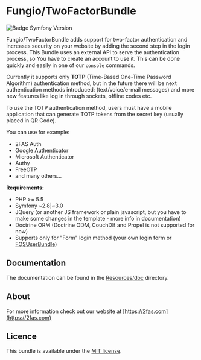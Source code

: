 Fungio/TwoFactorBundle
=====================

![Badge Symfony Version](https://img.shields.io/badge/Symfony-2.8%20and%203.x-green.svg)

Fungio/TwoFactorBundle adds support for two-factor authentication and increases security on your website by adding the second step in the login process.
This Bundle uses an external API to serve the authentication process, so You have to create an account to use it.
This can be done quickly and easily in one of our `console` commands.
 
Currently it supports only **TOTP** (Time-Based One-Time Password Algorithm) authentication method, but in the future there will be next authentication methods introduced: (text/voice/e-mail messages) and more new features like log in through sockets,
offline codes etc.
 
To use the TOTP authentication method, users must have a mobile application that can generate TOTP tokens from the secret key
(usually placed in QR Code).

You can use for example:

- 2FAS Auth
- Google Authenticator
- Microsoft Authenticator
- Authy
- FreeOTP
- and many others…

**Requirements:** 

- PHP >= 5.5
- Symfony ~2.8|~3.0
- JQuery (or another JS framework or plain javascript, but you have to make some changes in the template - more info in documentation)
- Doctrine ORM (Doctrine ODM, CouchDB and Propel is not supported for now)
- Supports only for "Form" login method (your own login form or [FOSUserBundle](https://github.com/FriendsOfSymfony/FOSUserBundle))

Documentation
-------------
The documentation can be found in the [Resources/doc](Resources/doc/index.md) directory.

About
-----
For more information check out our website at [https://2fas.com](https://2fas.com)

Licence
-------------
This bundle is available under the [MIT license](LICENSE).
